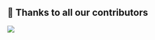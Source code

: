 ## 👏 Thanks to all our contributors
<img align="left" src="https://contributors-img.web.app/image?repo=akshayxemo/copy-safe-web"/>
